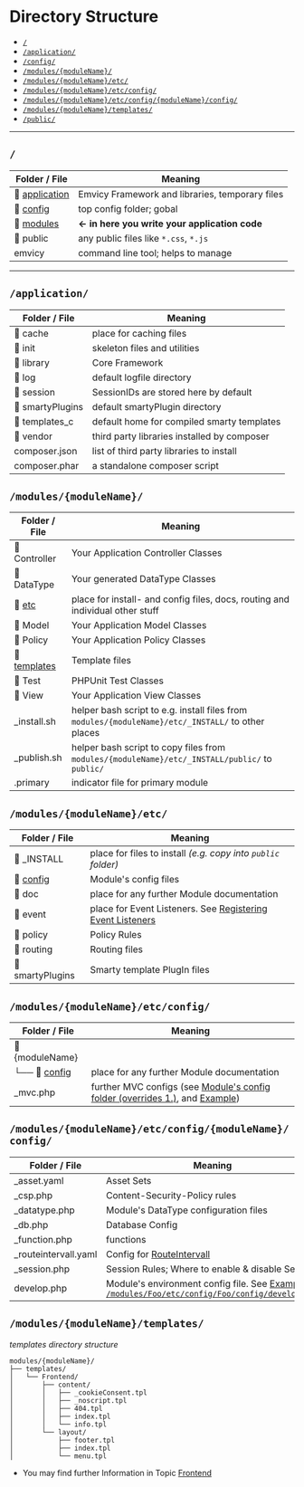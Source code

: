 
# Directory Structure

- [`/`](#root)
- [`/application/`](#application)
- [`/config/`](#config)
- [`/modules/{moduleName}/`](#modules-moduleName)
- [`/modules/{moduleName}/etc/`](#modules-moduleName-etc)
- [`/modules/{moduleName}/etc/config/`](#modules-moduleName-etc-config)
- [`/modules/{moduleName}/etc/config/{moduleName}/config/`](#modules-moduleName-etc-config-moduleName-config)
- [`/modules/{moduleName}/templates/`](#modules-moduleName-templates)
- [`/public/`](#public)

---

<a id="root"></a>
## `/`

| Folder / File                                         | Meaning                                            |
|-------------------------------------------------------|----------------------------------------------------|
| 📁 [application](#application)                        | Emvicy Framework and libraries, temporary files     |    
| 📁 [config](/1.x/configuration#Emvicy-config-folder) | top config folder; gobal                           |  
| 📁 [modules](#modules-moduleName)                     | **&larr; in here you write your application code** |    
| 📁 public                                             | any public files like `*.css`, `*.js`              | 
| emvicy                                            | command line tool; helps to manage                 |  

---

<a id="application"></a>
## `/application/` 

| Folder / File    | Meaning                                     |
|------------------|---------------------------------------------|
| 📁 cache         | place for caching files                     |
| 📁 init          | skeleton files and utilities                |
| 📁 library       | Core Framework                              |  
| 📁 log           | default logfile directory                   |
| 📁 session       | SessionIDs are stored here by default       |
| 📁 smartyPlugins | default smartyPlugin directory              |  
| 📁 templates_c   | default home for compiled smarty templates  |  
| 📁 vendor        | third party libraries installed by composer |
| composer.json    | list of third party libraries to install    |  
| composer.phar    | a standalone composer script                |  


<a id="modules-moduleName"></a>
## `/modules/{moduleName}/` 

| Folder / File                                  | Meaning                                                                                            |
|------------------------------------------------|----------------------------------------------------------------------------------------------------|
| 📁 Controller                                  | Your Application Controller Classes                                                                |
| 📁 DataType                                    | Your generated DataType Classes                                                                    |
| 📁 [etc](#modules-moduleName-etc)              | place for install- and config files, docs, routing and individual other stuff                      |
| 📁 Model                                       | Your Application Model Classes                                                                     |
| 📁 Policy                                      | Your Application Policy Classes                                                                    |
| 📁 [templates](#modules-moduleName-templates)  | Template files                                                                                     |
| 📁 Test                                        | PHPUnit Test Classes                                                                               |
| 📁 View                                        | Your Application View Classes                                                                      |
| _install.sh                                    | helper bash script to e.g. install files from `modules/{moduleName}/etc/_INSTALL/` to other places |
| _publish.sh                                    | helper bash script to copy files from `modules/{moduleName}/etc/_INSTALL/public/` to `public/`     |
| .primary                                       | indicator file for primary module                                                                  |


<a id="modules-moduleName-etc"></a>
## `/modules/{moduleName}/etc/`

| Folder / File                               | Meaning                                                                                                 |
|---------------------------------------------|---------------------------------------------------------------------------------------------------------|
| 📁 _INSTALL                                 | place for files to install _(e.g. copy into `public` folder)_                                           |
| 📁 [config](#modules-moduleName-etc-config) | Module's config files                                                                                   |
| 📁 doc                                      | place for any further Module documentation                                                              |
| 📁 event                                    | place for Event Listeners. See [Registering Event Listeners](/1.x/events#registering-event-listeners) |
| 📁 policy                                   | Policy Rules                                                                                            |
| 📁 routing                                  | Routing files                                                                                           |
| 📁 smartyPlugins                            | Smarty template PlugIn files                                                                            |


<a id="modules-moduleName-etc-config"></a>
## `/modules/{moduleName}/etc/config/`

| Folder / File                                                     | Meaning                                                                                                                                                                       |
|-------------------------------------------------------------------|-------------------------------------------------------------------------------------------------------------------------------------------------------------------------------|
| 📁 {moduleName}                                                   |                                                                                                                                                                               |
| └── 📁 [config](#modules-moduleName-etc-config-moduleName-config) | place for any further Module documentation                                                                                                                                    |
| _mvc.php                                                          | further MVC configs (see [Module's config folder (overrides 1.)](/1.x/configuration#Modules-config-folder), and [Example](/1.x/configuration#Modules-config-folder-example))  |


<a id="modules-moduleName-etc-config-moduleName-config"></a>
## `/modules/{moduleName}/etc/config/{moduleName}/config/`

| Folder / File         | Meaning                                                                                                                                                      |
|-----------------------|--------------------------------------------------------------------------------------------------------------------------------------------------------------|
| _asset.yaml           | Asset Sets                                                                                                                                                   |
| _csp.php              | Content-Security-Policy rules                                                                                                                                |
| _datatype.php         | Module's DataType configuration files                                                                                                                        |
| _db.php               | Database Config                                                                                                                                              |
| _function.php         | functions                                                                                                                                                    |
| _routeintervall.yaml  | Config for [RouteIntervall](/1.x/route-intervall)                                                                                                            |
| _session.php          | Session Rules; Where to enable & disable Session                                                                                                             |
| develop.php           | Module's environment config file. See [Example `/modules/Foo/etc/config/Foo/config/develop.php`](/1.x/configuration#Modules-environment-config-file-example) |


<a id="modules-moduleName-templates"></a>
## `/modules/{moduleName}/templates/` 

_templates directory structure_  
~~~
modules/{moduleName}/
├── templates/
│   └── Frontend/
│       ├── content/
│       │   ├── _cookieConsent.tpl
│       │   ├── _noscript.tpl
│       │   ├── 404.tpl
│       │   ├── index.tpl
│       │   └── info.tpl
│       └── layout/
│           ├── footer.tpl
│           ├── index.tpl
│           └── menu.tpl
~~~
- You may find further Information in Topic [Frontend](/1.x/frontend)